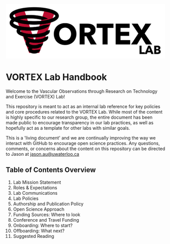 <img src="/vortex_logo_crop.png" alt="VORTEX logo"/>

# VORTEX Lab Handbook

Welcome to the Vascular Observations through Research on Technology and Exercise (VORTEX) Lab!

This repository is meant to act as an internal lab reference for key policies and core procedures related to the VORTEX Lab. While most of the content is highly specific to our research group, the entire document has been made public to encourage transparency in our lab practices, as well as hopefully act as a template for other labs with similar goals.

This is a 'living document' and we are continually improving the way we interact with GitHub to encourage open science practices. Any questions, comments, or concerns about the content on this repository can be directed to Jason at jason.au@uwaterloo.ca

## Table of Contents Overview
1. Lab Mission Statement
2. Roles & Expectations
3. Lab Communications
4. Lab Policies
5. Authorship and Publication Policy
6. Open Science Approach
7. Funding Sources: Where to look
8. Conference and Travel Funding
9. Onboarding: Where to start?
10. Offboarding: What next?
11. Suggested Reading
